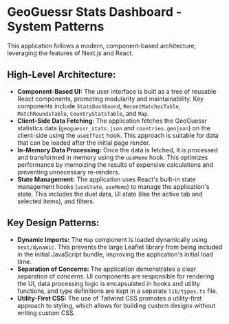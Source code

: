 # GeoGuessr Stats Dashboard - System Patterns

This application follows a modern, component-based architecture, leveraging the features of Next.js and React.

## High-Level Architecture:

*   **Component-Based UI:** The user interface is built as a tree of reusable React components, promoting modularity and maintainability. Key components include `StatsDashboard`, `RecentMatchesTable`, `MatchRoundsTable`, `CountryStatsTable`, and `Map`.
*   **Client-Side Data Fetching:** The application fetches the GeoGuessr statistics data (`geoguessr_stats.json` and `countries.geojson`) on the client-side using the `useEffect` hook. This approach is suitable for data that can be loaded after the initial page render.
*   **In-Memory Data Processing:** Once the data is fetched, it is processed and transformed in memory using the `useMemo` hook. This optimizes performance by memoizing the results of expensive calculations and preventing unnecessary re-renders.
*   **State Management:** The application uses React's built-in state management hooks (`useState`, `useMemo`) to manage the application's state. This includes the duel data, UI state (like the active tab and selected items), and filters.

## Key Design Patterns:

*   **Dynamic Imports:** The `Map` component is loaded dynamically using `next/dynamic`. This prevents the large Leaflet library from being included in the initial JavaScript bundle, improving the application's initial load time.
*   **Separation of Concerns:** The application demonstrates a clear separation of concerns. UI components are responsible for rendering the UI, data processing logic is encapsulated in hooks and utility functions, and type definitions are kept in a separate `lib/types.ts` file.
*   **Utility-First CSS:** The use of Tailwind CSS promotes a utility-first approach to styling, which allows for building custom designs without writing custom CSS.
